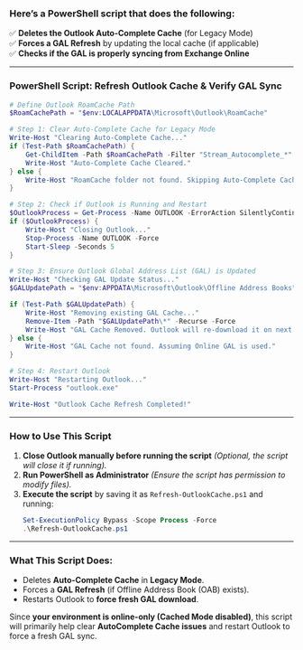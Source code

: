 ### Here’s a PowerShell script that does the following:  
✅ **Deletes the Outlook Auto-Complete Cache** (for Legacy Mode)  
✅ **Forces a GAL Refresh** by updating the local cache (if applicable)  
✅ **Checks if the GAL is properly syncing from Exchange Online**  

---

### **PowerShell Script: Refresh Outlook Cache & Verify GAL Sync**
```powershell
# Define Outlook RoamCache Path
$RoamCachePath = "$env:LOCALAPPDATA\Microsoft\Outlook\RoamCache"

# Step 1: Clear Auto-Complete Cache for Legacy Mode
Write-Host "Clearing Auto-Complete Cache..."
if (Test-Path $RoamCachePath) {
    Get-ChildItem -Path $RoamCachePath -Filter "Stream_Autocomplete_*" | Remove-Item -Force
    Write-Host "Auto-Complete Cache Cleared."
} else {
    Write-Host "RoamCache folder not found. Skipping Auto-Complete Cache Reset."
}

# Step 2: Check if Outlook is Running and Restart
$OutlookProcess = Get-Process -Name OUTLOOK -ErrorAction SilentlyContinue
if ($OutlookProcess) {
    Write-Host "Closing Outlook..."
    Stop-Process -Name OUTLOOK -Force
    Start-Sleep -Seconds 5
}

# Step 3: Ensure Outlook Global Address List (GAL) is Updated
Write-Host "Checking GAL Update Status..."
$GALUpdatePath = "$env:APPDATA\Microsoft\Outlook\Offline Address Books"

if (Test-Path $GALUpdatePath) {
    Write-Host "Removing existing GAL Cache..."
    Remove-Item -Path "$GALUpdatePath\*" -Recurse -Force
    Write-Host "GAL Cache Removed. Outlook will re-download it on next startup."
} else {
    Write-Host "GAL Cache not found. Assuming Online GAL is used."
}

# Step 4: Restart Outlook
Write-Host "Restarting Outlook..."
Start-Process "outlook.exe"

Write-Host "Outlook Cache Refresh Completed!"
```

---

### **How to Use This Script**
1. **Close Outlook manually before running the script** *(Optional, the script will close it if running).*
2. **Run PowerShell as Administrator** *(Ensure the script has permission to modify files).*
3. **Execute the script** by saving it as `Refresh-OutlookCache.ps1` and running:
   ```powershell
   Set-ExecutionPolicy Bypass -Scope Process -Force
   .\Refresh-OutlookCache.ps1
   ```

---

### **What This Script Does:**
- Deletes **Auto-Complete Cache** in **Legacy Mode**.
- Forces a **GAL Refresh** (if Offline Address Book (OAB) exists).
- Restarts Outlook to **force fresh GAL download**.

Since **your environment is online-only (Cached Mode disabled)**, this script will primarily help clear **AutoComplete Cache issues** and restart Outlook to force a fresh GAL sync.
